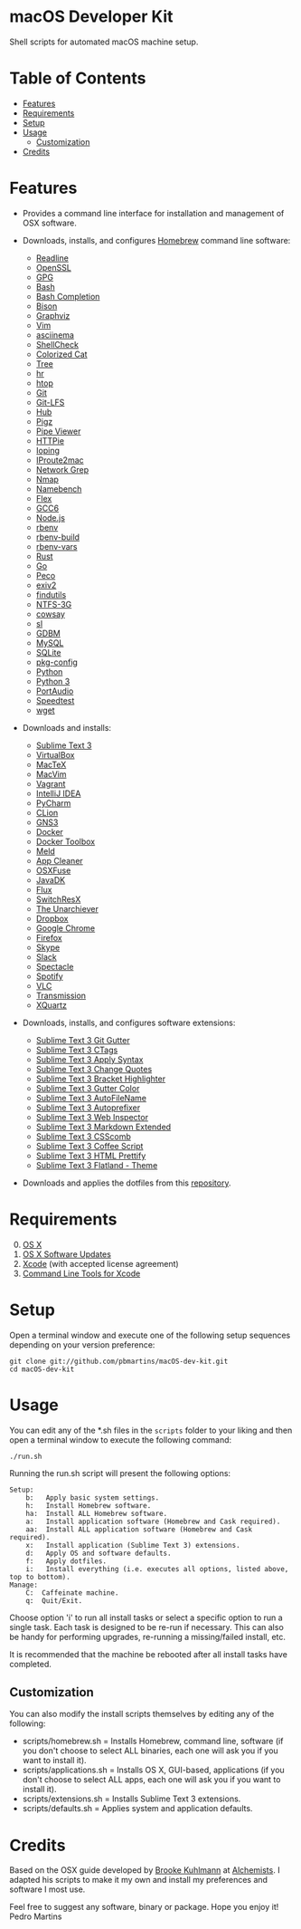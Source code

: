# macOS Developer Kit

Shell scripts for automated macOS machine setup.

<!-- Tocer[start]: Auto-generated, don't remove. -->

# Table of Contents

- [Features](#features)
- [Requirements](#requirements)
- [Setup](#setup)
- [Usage](#usage)
  - [Customization](#customization)
- [Credits](#credits)

<!-- Tocer[finish]: Auto-generated, don't remove. -->

# Features

- Provides a command line interface for installation and management of OSX software.
- Downloads, installs, and configures [Homebrew](http://brew.sh) command line software:
    - [Readline](http://tiswww.case.edu/php/chet/readline/rltop.html)
    - [OpenSSL](https://openssl.org)
    - [GPG](https://www.gnupg.org)
    - [Bash](https://www.gnu.org/software/bash)
    - [Bash Completion](http://bash-completion.alioth.debian.org)
    - [Bison](https://www.gnu.org/software/bison/)
    - [Graphviz](http://graphviz.org)
    - [Vim](http://www.vim.org)
    - [asciinema](https://asciinema.org)
    - [ShellCheck](https://github.com/koalaman/shellcheck)
    - [Colorized Cat](https://github.com/jingweno/ccat)
    - [Tree](http://mama.indstate.edu/users/ice/tree)
    - [hr](https://github.com/LuRsT/hr)
    - [htop](https://hisham.hm/htop/)
    - [Git](http://git-scm.com)
    - [Git-LFS](http://git-scm.com)
    - [Hub](https://github.com/defunkt/hub)
    - [Pigz](http://www.zlib.net/pigz)
    - [Pipe Viewer](http://www.ivarch.com/programs/pv.shtml)
    - [HTTPie](https://github.com/jkbrzt/httpie)
    - [Ioping](https://code.google.com/p/ioping)
    - [IProute2mac](https://github.com/brona/iproute2mac)
    - [Network Grep](http://ngrep.sourceforge.net)
    - [Nmap](https://github.com/brona/iproute2mac)
    - [Namebench](https://code.google.com/p/namebench)
    - [Flex](http://flex.sourceforge.net)
    - [GCC6](https://gcc.gnu.org)
    - [Node.js](http://nodejs.org)
    - [rbenv](https://github.com/sstephenson/rbenv)
    - [rbenv-build](https://github.com/sstephenson/ruby-build)
    - [rbenv-vars](https://github.com/sstephenson/rbenv-vars)
    - [Rust](https://www.rust-lang.org)
    - [Go](http://golang.org)
    - [Peco](https://github.com/peco/peco)
    - [exiv2](http://www.exiv2.org)
    - [findutils](http://www.gnu.org/software/findutils/)
    - [NTFS-3G](http://www.tuxera.com/community/open-source-ntfs-3g/)
    - [cowsay](https://github.com/sckott/cowsay)
    - [sl](https://github.com/mtoyoda/sl)
    - [GDBM](http://www.gnu.org.ua/software/gdbm/)
    - [MySQL](https://www.mysql.com)
    - [SQLite](https://www.sqlite.org)
    - [pkg-config](https://www.freedesktop.org/wiki/Software/pkg-config)
    - [Python](https://www.python.org)
    - [Python 3](https://www.python.org)
    - [PortAudio](http://www.portaudio.com)
    - [Speedtest](https://github.com/sivel/speedtest-cli)
    - [wget](https://www.gnu.org/software/wget/)

- Downloads and installs:
    - [Sublime Text 3](http://www.sublimetext.com)
    - [VirtualBox](https://www.virtualbox.org)
    - [MacTeX](https://www.tug.org/mactex)
    - [MacVim](https://github.com/b4winckler/macvim)
    - [Vagrant](https://www.vagrantup.com)
    - [IntelliJ IDEA](https://www.jetbrains.com/idea/)
    - [PyCharm](https://www.jetbrains.com/pycharm)
    - [CLion](https://www.jetbrains.com/clion)
    - [GNS3](http://www.gns3.com)
    - [Docker](https://www.docker.com/)
    - [Docker Toolbox](https://www.docker.com/products/docker-toolbox)
    - [Meld](http://meldmerge.org)
    - [App Cleaner](http://www.freemacsoft.net/appcleaner)
    - [OSXFuse](https://osxfuse.github.io)
    - [JavaDK](http://www.oracle.com/technetwork/java/javase/index.html)
    - [Flux](https://justgetflux.com)
    - [SwitchResX](http://www.madrau.com)
    - [The Unarchiever](http://wakaba.c3.cx/s/apps/unarchiver.html)
    - [Dropbox](https://www.dropbox.com)
    - [Google Chrome](http://www.google.com/chrome)
    - [Firefox](http://www.mozilla.com/en-US/firefox)
    - [Skype](http://www.skype.com)
    - [Slack](https://slack.com)
    - [Spectacle](https://www.spectacleapp.com/)
    - [Spotify](https://www.spotify.com)
    - [VLC](http://www.videolan.org)
    - [Transmission](http://www.transmissionbt.com)
    - [XQuartz](https://www.xquartz.org)

- Downloads, installs, and configures software extensions:
    - [Sublime Text 3 Git Gutter](https://github.com/jisaacks/GitGutter)
    - [Sublime Text 3 CTags](https://github.com/SublimeText/CTags)
    - [Sublime Text 3 Apply Syntax](https://github.com/facelessuser/ApplySyntax)
    - [Sublime Text 3 Change Quotes](https://github.com/colinta/SublimeChangeQuotes)
    - [Sublime Text 3 Bracket Highlighter](https://github.com/facelessuser/BracketHighlighter)
    - [Sublime Text 3 Gutter Color](https://github.com/ggordan/GutterColor)
    - [Sublime Text 3 AutoFileName](https://github.com/BoundInCode/AutoFileName)
    - [Sublime Text 3 Autoprefixer](https://github.com/sindresorhus/sublime-autoprefixer)
    - [Sublime Text 3 Web Inspector](http://sokolovstas.github.com/SublimeWebInspector)
    - [Sublime Text 3 Markdown Extended](https://github.com/jonschlinkert/sublime-markdown-extended)
    - [Sublime Text 3 CSScomb](https://github.com/csscomb/csscomb-for-sublime)
    - [Sublime Text 3 Coffee Script](https://github.com/Xavura/CoffeeScript-Sublime-Plugin)
    - [Sublime Text 3 HTML Prettify](https://github.com/victorporof/Sublime-HTMLPrettify)
    - [Sublime Text 3 Flatland - Theme](https://github.com/thinkpixellab/flatland)

- Downloads and applies the dotfiles from this [repository](https://github.com/pbmartins/dotfiles).

# Requirements

0. [OS X](http://www.apple.com/osx)
0. [OS X Software Updates](http://www.apple.com/osx)
0. [Xcode](https://developer.apple.com/downloads) (with accepted license agreement)
0. [Command Line Tools for Xcode](https://developer.apple.com/downloads)

# Setup

Open a terminal window and execute one of the following setup sequences depending on your version preference:

    git clone git://github.com/pbmartins/macOS-dev-kit.git
    cd macOS-dev-kit

# Usage

You can edit any of the *.sh files in the `scripts` folder to your liking and then open a terminal window to execute the
following command:

    ./run.sh

Running the run.sh script will present the following options:

    Setup:
        b:   Apply basic system settings.
        h:   Install Homebrew software.
        ha:  Install ALL Homebrew software.
        a:   Install application software (Homebrew and Cask required).
        aa:  Install ALL application software (Homebrew and Cask required).
        x:   Install application (Sublime Text 3) extensions.
        d:   Apply OS and software defaults.
        f:   Apply dotfiles.
        i:   Install everything (i.e. executes all options, listed above, top to bottom).
    Manage:
        C:  Caffeinate machine.
        q:  Quit/Exit.

Choose option 'i' to run all install tasks or select a specific option to run a single task. Each task is designed to
be re-run if necessary. This can also be handy for performing upgrades, re-running a missing/failed install, etc.

It is recommended that the machine be rebooted after all install tasks have completed.

## Customization

You can also modify the install scripts themselves by editing any of the following:

- scripts/homebrew.sh = Installs Homebrew, command line, software (if you don't choose to select ALL binaries, each one will ask you if you want to install it).
- scripts/applications.sh = Installs OS X, GUI-based, applications (if you don't choose to select ALL apps, each one will ask you if you want to install it).
- scripts/extensions.sh = Installs Sublime Text 3 extensions.
- scripts/defaults.sh = Applies system and application defaults.

# Credits

Based on the OSX guide developed by [Brooke Kuhlmann](https://www.alchemists.io) at [Alchemists](https://www.alchemists.io). I adapted his scripts to make it my own and install my preferences and software I most use.

Feel free to suggest any software, binary or package. Hope you enjoy it!
Pedro Martins
